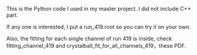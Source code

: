 This is the Python code I used in my master project. I did not include C++ part.

If any one is interested, I put a run_419.root so you can try it on your own.

Also, the fitting for each single channel of run 419 is inside, check fitting_channel_419 and crystalball_fit_for_all_channels_419，these PDF.
